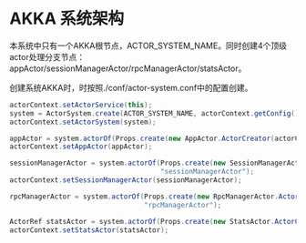 # AKKA  系统架构

本系统中只有一个AKKA根节点，ACTOR_SYSTEM_NAME。同时创建4个顶级actor处理分支节点：appActor/sessionManagerActor/rpcManagerActor/statsActor。

创建系统AKKA时，时按照./conf/actor-system.conf中的配置创建。

```java
actorContext.setActorService(this);
system = ActorSystem.create(ACTOR_SYSTEM_NAME, actorContext.getConfig());
actorContext.setActorSystem(system);

appActor = system.actorOf(Props.create(new AppActor.ActorCreator(actorContext)).withDispatcher(APP_DISPATCHER_NAME), "appActor");
actorContext.setAppActor(appActor);

sessionManagerActor = system.actorOf(Props.create(new SessionManagerActor.ActorCreator(actorContext)).withDispatcher(CORE_DISPATCHER_NAME),
                                     "sessionManagerActor");
actorContext.setSessionManagerActor(sessionManagerActor);

rpcManagerActor = system.actorOf(Props.create(new RpcManagerActor.ActorCreator(actorContext)).withDispatcher(CORE_DISPATCHER_NAME),
                                 "rpcManagerActor");

ActorRef statsActor = system.actorOf(Props.create(new StatsActor.ActorCreator(actorContext)).withDispatcher(CORE_DISPATCHER_NAME), "statsActor");
actorContext.setStatsActor(statsActor);

```

